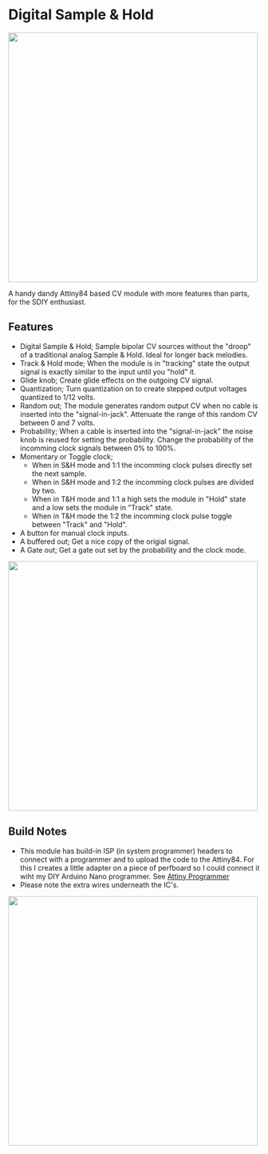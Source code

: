 # Digital Sample & Hold

<img src="https://raw.githubusercontent.com/PierreIsCoding/sdiy/main/Digital_Sample_And_Hold/IMAGES/front.png" height="500" />

A handy dandy Attiny84 based CV module with more features than parts, for the SDIY enthusiast.

## Features
* Digital Sample & Hold; Sample bipolar CV sources without the "droop" of a traditional analog Sample & Hold. Ideal for longer back melodies.
* Track & Hold mode; When the module is in "tracking" state the output signal is exactly similar to the input until you "hold" it.
* Glide knob; Create glide effects on the outgoing CV signal.
* Quantization; Turn quantization on to create stepped output voltages quantized to 1/12 volts.
* Random out; The module generates random output CV when no cable is inserted into the "signal-in-jack". Attenuate the range of this random CV between 0 and 7 volts.
* Probability; When a cable is inserted into the "signal-in-jack" the noise knob is reused for setting the probability. Change the probability of the incomming clock signals between 0% to 100%.
* Momentary or Toggle clock; 
  * When in S&H mode and 1:1 the incomming clock pulses directly set the next sample.
  * When in S&H mode and 1:2 the incomming clock pulses are divided by two. 
  * When in T&H mode and 1:1 a high sets the module in "Hold" state and a low sets the module in "Track" state.
  * When in T&H mode the 1:2 the incomming clock pulse toggle between "Track" and "Hold".
* A button for manual clock inputs.
* A buffered out; Get a nice copy of the origial signal.
* A Gate out; Get a gate out set by the probability and the clock mode.

<img src="https://raw.githubusercontent.com/PierreIsCoding/sdiy/main/Digital_Sample_And_Hold/IMAGES/front_image.jpg" height="500"/>

## Build Notes
* This module has build-in ISP (in system programmer) headers to connect with a programmer and to upload the code to the Attiny84. For this I creates a little adapter on a piece of perfboard so I could connect it wiht my DIY Arduino Nano programmer. See [Attiny Programmer](https://github.com/PierreIsCoding/sdiy/tree/main/Attiny_Programmer)   
* Please note the extra wires underneath the IC's. 


<img src="https://raw.githubusercontent.com/PierreIsCoding/sdiy/main/Digital_Sample_And_Hold/IMAGES/programming.jpg" height="500" />



